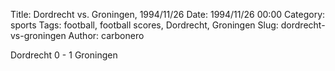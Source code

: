 Title: Dordrecht vs. Groningen, 1994/11/26
Date: 1994/11/26 00:00
Category: sports
Tags: football, football scores, Dordrecht, Groningen
Slug: dordrecht-vs-groningen
Author: carbonero


Dordrecht 0 - 1 Groningen
